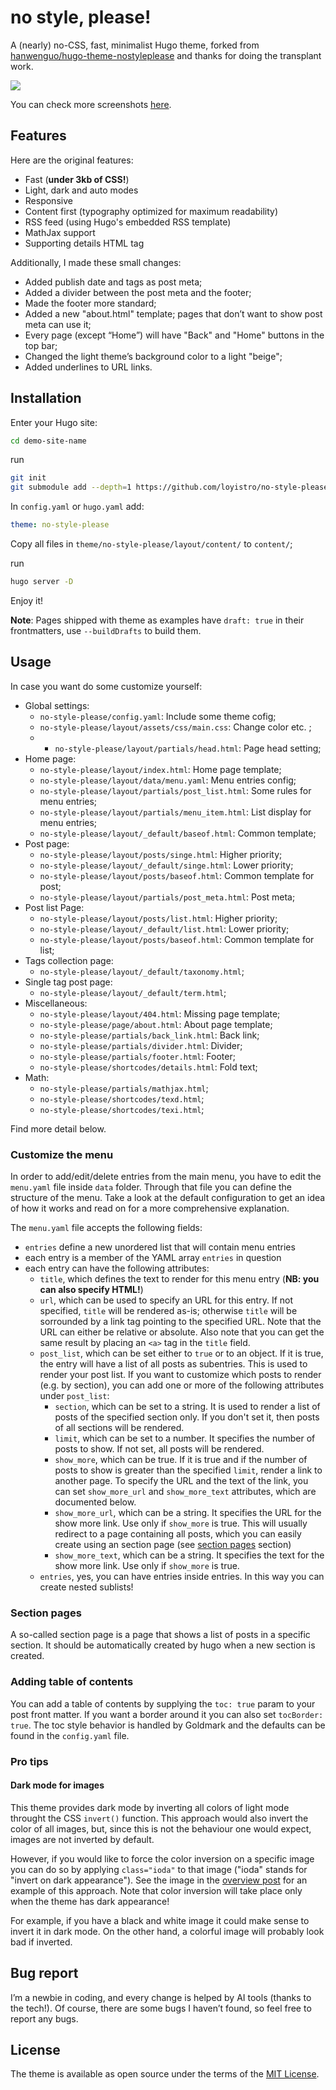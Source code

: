 # no style, please!

A (nearly) no-CSS, fast, minimalist Hugo theme, forked from [hanwenguo/hugo-theme-nostyleplease](https://github.com/hanwenguo/hugo-theme-nostyleplease) and thanks for doing the transplant work.

<img src="https://raw.githubusercontent.com/loyistro/no-style-please/refs/heads/main/images/IMG_20241214_143715.jpg">

You can check more screenshots [here](https://github.com/loyistro/no-style-please/tree/main/images).

## Features
Here are the original features:
- Fast (**under 3kb of CSS!**)
- Light, dark and auto modes
- Responsive
- Content first (typography optimized for maximum readability)
- RSS feed (using Hugo's embedded RSS template)
- MathJax support
- Supporting details HTML tag

Additionally, I made these small changes:
- Added publish date and tags as post meta;
- Added a divider between the post meta and the footer;
- Made the footer more standard;
- Added a new "about.html" template; pages that don’t want to show post meta can use it;
- Every page (except “Home”) will have "Back" and "Home" buttons in the top bar;
- Changed the light theme’s background color to a light "beige";
- Added underlines to URL links.

## Installation
Enter your Hugo site:
```zsh
cd demo-site-name
```

run
```zsh
git init
git submodule add --depth=1 https://github.com/loyistro/no-style-please.git
```

In `config.yaml` or `hugo.yaml` add:
```yaml
theme: no-style-please
```

Copy all files in `theme/no-style-please/layout/content/` to `content/`;

run
```zsh
hugo server -D
```

Enjoy it!

**Note**: Pages shipped with theme as examples have `draft: true` in their frontmatters, use `--buildDrafts` to build them.

## Usage
In case you want do some customize yourself:
- Global settings:
	- `no-style-please/config.yaml`: Include some theme cofig;
	- `no-style-please/layout/assets/css/main.css`: Change color etc. ;
	- - `no-style-please/layout/partials/head.html`: Page head setting;
- Home page:
	- `no-style-please/layout/index.html`: Home page template;
	- `no-style-please/layout/data/menu.yaml`: Menu entries config;
	- `no-style-please/layout/partials/post_list.html`: Some rules for menu entries;
	- `no-style-please/layout/partials/menu_item.html`: List display for menu entries;
	- `no-style-please/layout/_default/baseof.html`: Common template;
- Post page:
	- `no-style-please/layout/posts/singe.html`: Higher priority;
	- `no-style-please/layout/_default/singe.html`: Lower priority;
	- `no-style-please/layout/posts/baseof.html`: Common template for post;
	- `no-style-please/layout/partials/post_meta.html`: Post meta;
- Post list Page:
	- `no-style-please/layout/posts/list.html`: Higher priority;
	- `no-style-please/layout/_default/list.html`: Lower priority;
	- `no-style-please/layout/posts/baseof.html`: Common template for list;
- Tags collection page:
	- `no-style-please/layout/_default/taxonomy.html`;
- Single tag  post page:
	- `no-style-please/layout/_default/term.html`;
- Miscellaneous:
	- `no-style-please/layout/404.html`: Missing page template;
	- `no-style-please/page/about.html`: About page template;
	- `no-style-please/partials/back_link.html`: Back link;
	- `no-style-please/partials/divider.html`: Divider;
	- `no-style-please/partials/footer.html`: Footer;
	- `no-style-please/shortcodes/details.html`: Fold text;
- Math:
	- `no-style-please/partials/mathjax.html`;
	- `no-style-please/shortcodes/texd.html`;
	- `no-style-please/shortcodes/texi.html`;

Find more detail below.

### Customize the menu
In order to add/edit/delete entries from the main menu, you have to edit the `menu.yaml` file inside `data` folder. Through that file you can define the structure of the menu. Take a look at the default configuration to get an idea of how it works and read on for a more comprehensive explanation.

The `menu.yaml` file accepts the following fields:

- `entries` define a new unordered list that will contain menu entries
- each entry is a member of the YAML array `entries` in question
- each entry can have the following attributes:
    - `title`, which defines the text to render for this menu entry (**NB: you can also specify HTML!**)
    - `url`, which can be used to specify an URL for this entry. If not specified, `title` will be rendered as-is; otherwise `title` will be sorrounded by a link tag pointing to the specified URL. Note that the URL can either be relative or absolute. Also note that you can get the same result by placing an ```<a>``` tag in the `title` field.
    - `post_list`, which can be set either to `true` or to an object. If it is true, the entry will have a list of all posts as subentries. This is used to render your post list. If you want to customize which posts to render (e.g. by section), you can add one or more of the following attributes under `post_list`:
        - `section`, which can be set to a string. It is used to render a list of posts of the specified section only. If you don't set it, then posts of all sections will be rendered.
        - `limit`, which can be set to a number. It specifies the number of posts to show. If not set, all posts will be rendered.
        - `show_more`, which can be true. If it is true and if the number of posts to show is greater than the specified `limit`, render a link to another page. To specify the URL and the text of the link, you can set `show_more_url` and `show_more_text` attributes, which are documented below.
        - `show_more_url`, which can be a string. It specifies the URL for the show more link. Use only if `show_more` is true. This will usually redirect to a page containing all posts, which you can easily create using an section page (see [section pages](#section-pages) section)
        - `show_more_text`, which can be a string. It specifies the text for the show more link. Use only if `show_more` is true.
    - `entries`, yes, you can have entries inside entries. In this way you can create nested sublists!

### Section pages
A so-called section page is a page that shows a list of posts in a specific section. It should be automatically created by hugo when a new section is created.

### Adding table of contents
You can add a table of contents by supplying the `toc: true` param to your post front matter. If you want a border around it you can also set `tocBorder: true`. The toc style behavior is handled by Goldmark and the defaults can be found in the `config.yaml` file.

### Pro tips
#### Dark mode for images
This theme provides dark mode by inverting all colors of light mode throught the CSS `invert()` function. This approach would also invert the color of all images, but, since this is not the behaviour one would expect, images are not inverted by default.

However, if you would like to force the color inversion on a specific image you can do so by applying `class="ioda"` to that image ("ioda" stands for "invert on dark appearance"). See the image in the [overview post](https://github.com/riggraz/no-style-please/blob/master/_posts/2020-07-07-overview-post.md) for an example of this approach. Note that color inversion will take place only when the theme has dark appearance!

For example, if you have a black and white image it could make sense to invert it in dark mode. On the other hand, a colorful image will probably look bad if inverted.

## Bug report
I’m a newbie in coding, and every change is helped by AI tools (thanks to the tech!). Of course, there are some bugs I haven’t found, so feel free to report any bugs.

## License
The theme is available as open source under the terms of the [MIT License](https://opensource.org/licenses/MIT).

